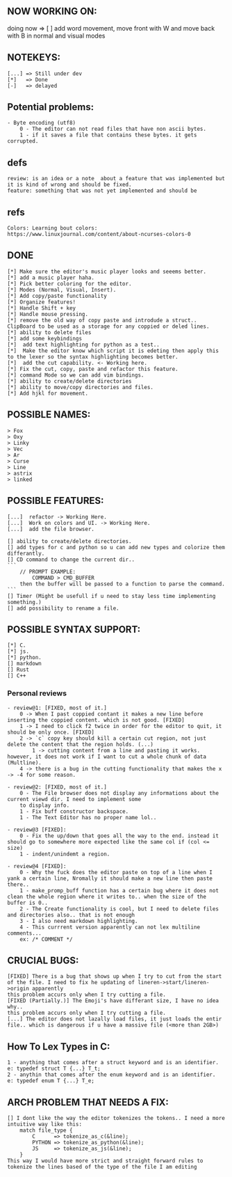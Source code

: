 ## NOW WORKING ON:
doing now => 
    <!-- [] Make an integrated shell. -->
    [ ] add word movement, move front with W and move back with B in normal and visual modes
    
## NOTEKEYS:
    [...] => Still under dev
    [*]   => Done
    [-]   => delayed

## Potential problems:
    - Byte encoding (utf8)
        0 - The editor can not read files that have non ascii bytes.
        1 - if it saves a file that contains these bytes. it gets corrupted.
            
## defs
    review: is an idea or a note  about a feature that was implemented but it is kind of wrong and should be fixed.
    feature: something that was not yet implemented and should be

## refs
    Colors: Learning bout colors: https://www.linuxjournal.com/content/about-ncurses-colors-0
    
## DONE
    [*] Make sure the editor's music player looks and seeems better.
    [*] add a music player haha.
    [*] Pick better coloring for the editor.
    [*] Modes (Normal, Visual, Insert).
    [*] Add copy/paste functionality
    [*] Organize features!
    [*] Handle Shift + key
    [*] Handle mouse pressing.
    [*] remove the old way of copy paste and introdude a struct.. ClipBoard to be used as a storage for any coppied or deled lines.
    [*] ability to delete files
    [*] add some keybindings
    [*]  add text highlighting for python as a test..
    [*]  Make the editor know which script it is edeting then apply this to the lexer so the syntax highlighting becomes better.
    [*]  add the cut capability. <- Working here.
    [*] Fix the cut, copy, paste and refactor this feature.
    [*] command Mode so we can add vim bindings.
    [*] ability to create/delete directories
    [*] ability to move/copy directories and files.
    [*] Add hjkl for movement.

## POSSIBLE NAMES:
    > Fox
    > Oxy
    > Linky
    > Vec
    > Ar
    > Curse
    > Line
    > astrix
    > linked

## POSSIBLE FEATURES:
    
    [...]  refactor -> Working Here.
    [...]  Work on colors and UI. -> Working Here.
    [...]  add the file browser.

    [] ability to create/delete directories.
    [] add types for c and python so u can add new types and colorize them differantly.    
    [] CD command to change the current dir..
    ```
        // PROMPT EXAMPLE:
            COMMAND > CMD_BUFFER
        then the buffer will be passed to a function to parse the command.
    ```
    [] Timer (Might be usefull if u need to stay less time implementing something.)
    [] add possibility to rename a file.

## POSSIBLE SYNTAX SUPPORT:
    [*] C.
    [*] js.
    [*] python.
    [] markdown
    [] Rust
    [] C++
 
### Personal reviews
    - review@1: [FIXED, most of it.]
        0 -> When I past coppied contant it makes a new line before inserting the coppied content. which is not good. [FIXED]
        1 -> I need to click f2 twice in order for the editor to quit, it should be only once. [FIXED]
        2 -> `c` copy key should kill a certain cut region, not just delete the content that the region holds. (...)
            1 -> cutting content from a line and pasting it works. however, it does not work if I want to cut a whole chunk of data (Multline).
        4 -> there is a bug in the cutting functionality that makes the x -> -4 for some reason.

    - review@2: [FIXED, most of it.]
        0 - The File browser does not display any informations about the current viewd dir. I need to implement some 
        to display info.
        1 - Fix buff constructor backspace.
        1 - The Text Editor has no proper name lol..
    
    - review@3 [FIXED]:
        0 - Fix the up/down that goes all the way to the end. instead it should go to somewhere more expected like the same col if (col <= size)
        1 - indent/unindemt a region.

    - review@4 [FIXED]:
        0 - Why the fuck does the editor paste on top of a line when I yank a certain line, Nromally it should make a new line then paste there..
        1 - make_promp_buff function has a certain bug where it does not clean the whole region where it writes to.. when the size of the buffer is 0..
        2 - The Create functionality is cool, but I need to delete files and directories also.. that is not enough
        3 - I also need markdown highlighting. 
        4 - This currrent version apparently can not lex multiline comments...
        ex: /* COMMENT */

## CRUCIAL BUGS:
    [FIXED] There is a bug that shows up when I try to cut from the start of the file. I need to fix he updating of lineren->start/lineren->origin apparently
    this problem accurs only when I try cutting a file.
    [FIXED (Partially.)] The Emoji's have differant size, I have no idea why..
    this problem accurs only when I try cutting a file.
    [...] The editor does not lazally load files, it just loads the entir file.. which is dangerous if u have a massive file (<more than 2GB>) 


## How To Lex Types in C:
    1 - anything that comes after a struct keyword and is an identifier.
    e: typedef struct T {...} T_t;
    2 - anythin that comes after the enum keyword and is an identifier.
    e: typedef enum T {...} T_e;

## ARCH PROBLEM THAT NEEDS A FIX:
    [] I dont like the way the editor tokenizes the tokens.. I need a more intuitive way like this:
        match file_type {
            C      => tokenize_as_c(&line);
            PYTHON => tokenize_as_python(&line);
            JS     => tokenize_as_js(&line);
        }
    This way I would have more strict and straight forward rules to tokenize the lines based of the type of the file I am editing
